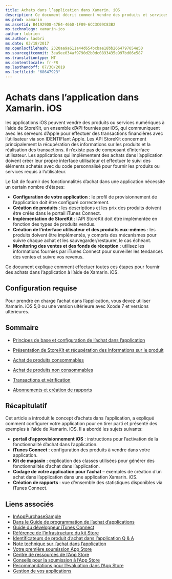 ```yaml
---
title: Achats dans l’application dans Xamarin. iOS
description: Ce document décrit comment vendre des produits et services numériques à l’aide des API StoreKit. Il contient des liens vers des guides qui traitent de la configuration, des produits consommables, des produits non consommables, des transactions, des abonnements, etc.
ms.prod: xamarin
ms.assetid: B41929D8-47E4-466D-1F09-6CC3C09C83B2
ms.technology: xamarin-ios
author: lobrien
ms.author: laobri
ms.date: 03/18/2017
ms.openlocfilehash: 2320aa9a611a44d654bcbae18bb2664797054e50
ms.sourcegitcommit: 3ea9ee034af9790d2b0dc0893435e997bd06e587
ms.translationtype: MT
ms.contentlocale: fr-FR
ms.lasthandoff: 07/30/2019
ms.locfileid: "68647923"
---
```

# <a name="in-app-purchasing-in-xamarinios"></a>Achats dans l’application dans Xamarin. iOS

les applications iOS peuvent vendre des produits ou services numériques à l’aide de StoreKit, un ensemble d’API fournies par iOS, qui communiquent avec les serveurs d’Apple pour effectuer des transactions financières avec l’utilisateur via son IDENTIFIant Apple. Les API StoreKit concernent principalement la récupération des informations sur les produits et la réalisation des transactions. il n’existe pas de composant d’interface utilisateur. Les applications qui implémentent des achats dans l’application doivent créer leur propre interface utilisateur et effectuer le suivi des éléments achetés avec du code personnalisé pour fournir les produits ou services requis à l’utilisateur.

Le fait de fournir des fonctionnalités d’achat dans une application nécessite un certain nombre d’étapes:

-  **Configuration de votre application** : le profil de provisionnement de l’application doit être configuré correctement.
-  **Création de produits** : les descriptions et les prix des produits doivent être créés dans le portail iTunes Connect.
-  **Implémentation de StoreKit** : l’API StoreKit doit être implémentée en fonction des types de produits vendus.
-  **Création de l’interface utilisateur et des produits eux-mêmes** : les produits doivent être implémentés, y compris des mécanismes pour suivre chaque achat et les sauvegarder/restaurer, le cas échéant.
-  **Monitoring des ventes et des fonds de réception** : utilisez les informations fournies par iTunes Connect pour surveiller les tendances des ventes et suivre vos revenus.

Ce document explique comment effectuer toutes ces étapes pour fournir des achats dans l’application à l’aide de Xamarin. iOS.

## <a name="requirements"></a>Configuration requise

Pour prendre en charge l’achat dans l’application, vous devez utiliser Xamarin. iOS 5,0 ou une version ultérieure avec Xcode 7 et versions ultérieures.

## <a name="contents"></a>Sommaire

* [Principes de base et configuration de l’achat dans l’application](~/ios/platform/in-app-purchasing/in-app-purchase-basics-and-configuration.md)

* [Présentation de StoreKit et récupération des informations sur le produit](~/ios/platform/in-app-purchasing/store-kit-overview-and-retreiving-product-information.md)

* [Achat de produits consommables](~/ios/platform/in-app-purchasing/purchasing-consumable-products.md)

* [Achat de produits non consommables](~/ios/platform/in-app-purchasing/purchasing-non-consumable-products.md)

* [Transactions et vérification](~/ios/platform/in-app-purchasing/transactions-and-verification.md)

* [Abonnements et création de rapports](~/ios/platform/in-app-purchasing/subscriptions-and-reporting.md)

## <a name="summary"></a>Récapitulatif

Cet article a introduit le concept d’achats dans l’application, a expliqué comment configurer votre application pour en tirer parti et présenté des exemples à l’aide de Xamarin. iOS. Il a abordé les sujets suivants:

-  **portail d’approvisionnement iOS** : instructions pour l’activation de la fonctionnalité d’achat dans l’application.
-  **iTunes Connect** : configuration des produits à vendre dans votre application.
-  **Kit de magasin** : explication des classes utilisées pour générer des fonctionnalités d’achat dans l’application.
-  **Codage de votre application pour l’achat** – exemples de création d’un achat dans l’application dans une application Xamarin. iOS.
-  **Création de rapports** : vue d’ensemble des statistiques disponibles via iTunes Connect.


## <a name="related-links"></a>Liens associés

- [InAppPurchaseSample](https://docs.microsoft.com/en-us/samples/xamarin/ios-samples/storekit/)
- [Dans le Guide de programmation de l’achat d’applications](https://developer.apple.com/library/ios/documentation/NetworkingInternet/Conceptual/StoreKitGuide/Introduction.html)
- [Guide du développeur iTunes Connect](https://developer.apple.com/library/ios/documentation/LanguagesUtilities/Conceptual/iTunesConnect_Guide/iTunesConnect_Guide.pdf)
- [Référence de l’infrastructure du kit Store](https://developer.apple.com/library/ios/documentation/StoreKit/Reference/StoreKit_Collection/StoreKit_Collection.pdf)
- [Identificateurs de produit d’achat dans l’application Q & A](https://developer.apple.com/library/ios/#qa/qa1329/_index.html)
- [Note technique sur l’achat dans l’application](https://developer.apple.com/library/ios/#technotes/tn2259/_index.html)
- [Votre première soumission App Store](https://developer.apple.com/library/ios/documentation/IDEs/Conceptual/AppDistributionGuide/Introduction/Introduction.html)
- [Centre de ressources de l’App Store](https://developer.apple.com/appstore/index.html)
- [Conseils pour la soumission à l’App Store](https://developer.apple.com/appstore/resources/submission/tips.html)
- [Recommandations pour l’évaluation dans l’App Store](https://developer.apple.com/appstore/resources/approval/guidelines.html)
- [Gestion de vos applications](https://developer.apple.com/appstore/resources/managing/index.html)
